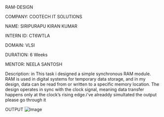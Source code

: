 RAM-DESIGN

COMPANY: COOTECH IT SOLUTIONS

NAME: SIRIPURAPU KIRAN KUMAR 

INTERN ID: CT6WTLA

DOMAIN: VLSI

DURATION: 6 Weeks

MENTOR: NEELA SANTOSH

Description:
in This task i designed a simple synchronous RAM module. RAM is used in digital systems for temporary data storage, and in my design, data can be read from or written to a specific memory location. The design operates in sync with the clock signal, meaning data transfer happens only at the clock’s rising edge.i've alreaddy simultated the output please go through it

OUTPUT
![Image](https://github.com/user-attachments/assets/7af722fb-e260-4c21-ae95-a62167bab029)
